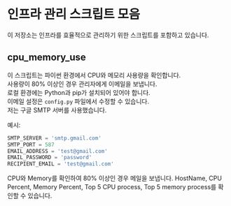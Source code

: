 # 인프라 관리 스크립트 모음

이 저장소는 인프라를 효율적으로 관리하기 위한 스크립트를 포함하고 있습니다.

## cpu_memory_use

이 스크립트는 파이썬 환경에서 CPU와 메모리 사용량을 확인합니다.<br> 
사용량이 80% 이상인 경우 관리자에게 이메일을 보냅니다.<br>
로컬 환경에는 Python과 pip가 설치되어 있어야 합니다.<br>
이메일 설정은 `config.py` 파일에서 수정할 수 있습니다.<br>
저는 구글 SMTP 서버를 사용했습니다. <br>

예시:

```python
SMTP_SERVER = 'smtp.gmail.com'
SMTP_PORT = 587
EMAIL_ADDRESS = 'test@gmail.com'
EMAIL_PASSWORD = 'password'
RECIPIENT_EMAIL = 'test@gmail.com' 
```

CPU와 Memory를 확인하여 80% 이상인 경우 메일을 보냅니다.
HostName, CPU Percent, Memory Percent, Top 5 CPU process, Top 5 memory process를 확인할 수 있습니다.
